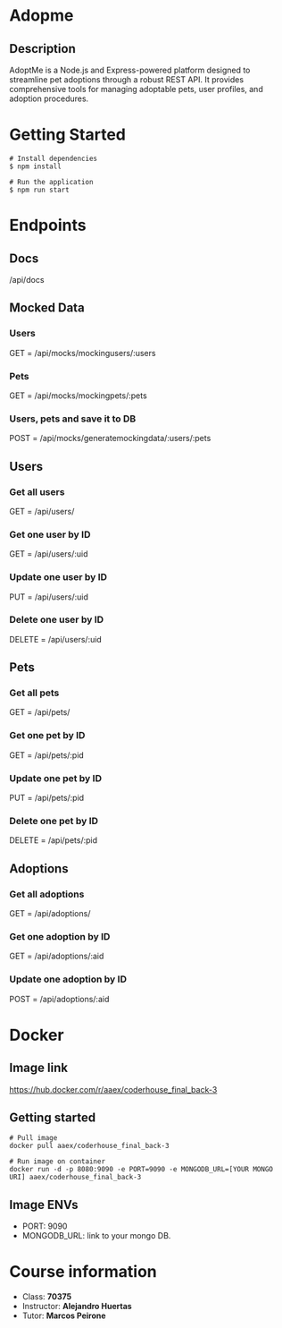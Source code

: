 # Adopme

## Description

AdoptMe is a Node.js and Express-powered platform designed to streamline pet adoptions through a robust REST API.
It provides comprehensive tools for managing adoptable pets, user profiles, and adoption procedures.

# Getting Started

```
# Install dependencies
$ npm install

# Run the application
$ npm run start
```

# Endpoints

## Docs

/api/docs

## Mocked Data

### Users

GET = /api/mocks/mockingusers/:users

### Pets

GET = /api/mocks/mockingpets/:pets

### Users, pets and save it to DB

POST = /api/mocks/generatemockingdata/:users/:pets

## Users

### Get all users

GET = /api/users/

### Get one user by ID

GET = /api/users/:uid

### Update one user by ID

PUT = /api/users/:uid

### Delete one user by ID

DELETE = /api/users/:uid

## Pets

### Get all pets

GET = /api/pets/

### Get one pet by ID

GET = /api/pets/:pid

### Update one pet by ID

PUT = /api/pets/:pid

### Delete one pet by ID

DELETE = /api/pets/:pid

## Adoptions

### Get all adoptions

GET = /api/adoptions/

### Get one adoption by ID

GET = /api/adoptions/:aid

### Update one adoption by ID

POST = /api/adoptions/:aid

# Docker

## Image link

https://hub.docker.com/r/aaex/coderhouse_final_back-3

## Getting started

```
# Pull image
docker pull aaex/coderhouse_final_back-3

# Run image on container
docker run -d -p 8080:9090 -e PORT=9090 -e MONGODB_URL=[YOUR MONGO URI] aaex/coderhouse_final_back-3
```

## Image ENVs

- PORT: 9090
- MONGODB_URL: link to your mongo DB.

# Course information

- Class: **70375**
- Instructor: **Alejandro Huertas**
- Tutor: **Marcos Peirone**

